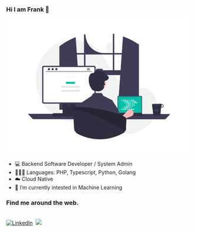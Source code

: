 ### Hi I am Frank 👋

<p align="center">
<img src="./undraw_programming.png" width="510" height="366">
</p>


- 💻 Backend Software Developer / System Admin 
- 👨🏾‍💻 Languages: PHP, Typescript, Python, Golang
- ☁️ Cloud Native
- 🌱 I’m currently intested in Machine Learning

### Find me around the web.


<br>
<a href="https://www.linkedin.com/in/fracara/"><img src="https://img.shields.io/badge/linkedin-%230077B5.svg?&style=for-the-badge&logo=linkedin&logoColor=white" alt="LinkedIn" /></a>&nbsp;
<a href="https://fracara.hashnode.dev/"><img src="https://img.shields.io/badge/Hashnode-%232962FF.svg?&style=for-the-badge&logo=hashnode&logoColor=white"></a>
<br/> 
